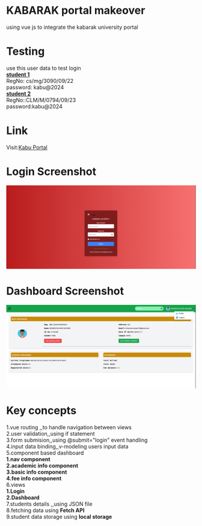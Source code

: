 # KABARAK portal makeover
using vue js to integrate the kabarak university portal

# Testing
use this user data to test login<br>
 **<u>student 1</u>** <br>
RegNo: cs/mg/3090/09/22<br>
password: kabu@2024<br>
  **<u>student 2</u>**<br>
RegNo::CLM/M/0794/09/23<br>
password:kabu@2024<br>

# Link
Visit:[Kabu Portal](https://student-portal-66qh.onrender.com/)

# Login Screenshot
![Login Page UI](./kabu-portal-makeover/src/assets/img/login.png)
# Dashboard Screenshot
![dashboard UI](./kabu-portal-makeover/src/assets/img/dashboard.png)

# Key concepts
1.vue routing ,,to handle navigation between views<br>
2.user validation,,using if statement<br>
3.form submision,,using @submit="login" event handling<br>
4.input data binding,,v-modeling users input data<br>
5.component based dashboard<br>
   **1.nav component**<br>
   **2.academic info component**<br>
   **3.basic info component**<br>
   **4.fee info component**<br>
6.views<br>
  **1.Login**<br>
  **2.Dashboard**<br>
7.students details ,,using JSON file<br>
8.fetching data using **Fetch API**  <br>
9.student data storage using **local storage**<br>

   